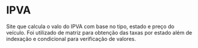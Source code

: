 # IPVA
Site que calcula o valo do IPVA com base no tipo, estado e preço do veículo. Foi utilizado de matriz para obtenção das taxas por estado além de indexação e condicional para verificação de valores.
